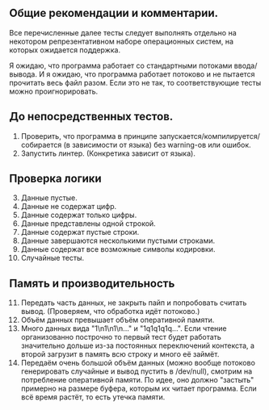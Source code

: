 ## Общие рекомендации и комментарии.
Все перечисленные далее тесты следует выполнять отдельно на некотором репрезентативном наборе операционных систем, на которых ожидается поддержка.

Я ожидаю, что программа работает со стандартными потоками ввода/вывода. И я ожидаю, что программа работает потоково и не пытается прочитать весь файл разом. Если это не так, то соответствующие тесты можно проигнорировать.

## До непосредственных тестов.
1. Проверить, что программа в принципе запускается/компилируется/собирается (в зависимости от языка) без warning-ов или ошибок.
2. Запустить линтер. (Конкретика зависит от языка).

## Проверка логики
3. Данные пустые.
4. Данные не содержат цифр.
5. Данные содержат только цифры.
6. Данные представлены одной строкой.
7. Данные содержат пустые строки.
8. Данные завершаются несколькими пустыми строками.
9. Данные содержат все возможные символы кодировки.
10. Случайные тесты.

## Память и производительность
11. Передать часть данных, не закрыть пайп и попробовать считать вывод. (Проверяем, что обработка идёт потоково.)
12. Объём данных превышает объём оперативной памяти. 
13. Много данных вида "1\n1\n1\n..." и "1q1q1q1q...". Если чтение организованно построчно то первый тест будет работать значительно дольше из-за постоянных переключений контекста, а второй загрузит в память всю строку и много её займёт.
14. Передаём очень большой объём данных (можно вообще потоково генерировать случайные и вывод пустить в /dev/null), смотрим на потребление оперативной памяти. По идее, оно должно "застыть" примерно на размере буфера, которым их читает программа. Если всё время растёт, то есть утечка памяти.
